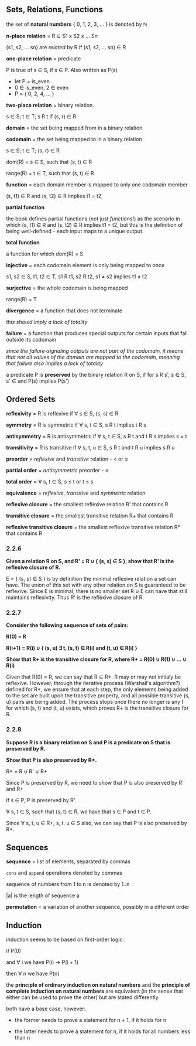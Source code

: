 ## Sets, Relations, Functions

the set of **natural numbers** { 0, 1, 2, 3, ... } is denoted by &#8469;

**n-place relation** = R &subseteq; S1 x S2 x ... Sn

(s1, s2, ... sn) are *related* by R if (s1, s2, ... sn) &isin; R

**one-place relation** = predicate

P is true of s &isin; S, if s &isin; P. Also written as P(s)

* let P = is_even
* 0 &isin; is_even, 2 &isin; even
* P = { 0, 2, 4, ... }

**two-place relation** = binary relation.

s &isin; S; t &isin; T; s R t if (s, r) &isin; R

**domain** = the set being mapped from in a binary relation

**codomain** = the set being mapped to in a binary relation

s &isin; S; t &isin; T; (s, r) &isin; R

dom(R) = s &isin; S, such that (s, t) &isin; R

range(R) = t &isin; T, such that (s, t) &isin; R

**function** = each domain member is mapped to only one codomain member

(s, t1) &isin; R and (s, t2) &isin; R implies t1 = t2,

**partial function**

the book defines partial functions (not just *functions*!) as the scenario in which (s, t1) &isin; R and (s, t2) &isin; R implies t1 = t2,
but this is the definition of being well-defined - each input maps to a unique output.

**total function**

a function for which dom(R) = S

**injective** = each codomain element is only being mapped to once

s1, s2 &isin; S, t1, t2 &isin; T, s1 R t1, s2 R t2, s1 &ne; s2 implies t1 &ne; t2

**surjective** = the whole codomain is being mapped

range(R) = T

**divergence** = a function that does not terminate

*this should imply a lack of totality*

**failure** = a function that produces special outputs for certain inputs that fall outside its codomain

*since the failure-signaling outputs are not part of the codomain, it means that not all values of the domain are mapped to the codomain, meaning that failure also implies a lack of totality*

a predicate P is **preserved** by the binary relation R on S, if for s R s', s &isin; S, s' &isin; and P(s) implies P(s')

## Ordered Sets

**reflexivity** = R is reflexive if &forall; s &isin; S, (s, s) &isin; R

**symmetry** = R is symmetric if &forall; s, t &isin; S, s R t implies t R s

**antisymmetry** = R is antisymmetric if &forall; s, t &isin; S, s R t and t R s implies s = t

**transitivity** = R is transitive if &forall; s, t, u &isin; S, s R t and t R u implies s R u

**preorder** = *reflexive* and *transitive* relation - &lt; or &le;

**partial order** = *antisymmetric* preorder - &le;

**total order** = &forall; s, t &isin; S, s &le; t or t &le; s

**equivalence** = *reflexive*, *transitive* and *symmetric* relation

**reflexive closure** = the smallest reflexive relation R' that contains R

**transitive closure** = the smallest transitive relation R+ that contains R

**reflexive transitive closure** = the smallest reflexive transitive relation R* that contains R

### 2.2.6
**Given a relation R on S, and R' = R &cup; { (s, s) &isin; S }, show that R' is the reflexive closure of R.**

E = { (s, s) &isin; S } is by definition the minimal reflexive relation a set can have. The union of this set with any other relation on S is guaranteed to be reflexive. Since E is minimal, there is no smaller set R &cup; E can have that still maintains reflexivity. Thus R' is the reflexive closure of R. 

### 2.2.7
**Consider the following sequence of sets of pairs:**

**R(0) = R**

**R(i+1) = R(i) &cup; { (s, u) &exist; t, (s, t) &isin; R(i) and (t, u) &isin; R(i) }**

**Show that R+ is the transitive closure for R, where R+ = R(0) &cup; R(1) &cup; ... &cup; R(i)**

Given that R(0) = R, we can say that R &subseteq; R+. R may or may not initialy be reflexive. However, through the iterative process (Warshall's algorithm?) defined for R+, we ensure that at each step, the only elements being added to the set are built upon the transitive property, and all possible transitive (s, u) pairs are being added. The process stops once there no longer is any t for which (s, t) and (t, u) exists, which proves R+ is the transitive closure for R. 

### 2.2.8
**Suppose R is a binary relation on S and P is a predicate on S that is preserved by R.**

**Show that P is also preserved by R\*.**

R* = R &cup; R' &cup; R+

Since P is preserved by R, we need to show that P is also preserved by R' and R+

If s &isin; P, P is preserved by R'.

&forall; s, t &isin; S, such that (s, t) &isin; R, we have that s &isin; P and t &isin; P.

Since &forall; s, t, u &isin; R+, s, t, u &isin; S also, we can say that P is also preserved by R+.

## Sequences

**sequence** = list of elements, separated by commas

`cons` and `append` operations denoted by commas

sequence of numbers from 1 to n is denoted by 1..n

|a| is the length of sequence a

**permutation** = a variation of another sequence, possibly in a different order

## Induction

induction seems to be based on first-order logic:

if P(0)

and &forall; i we have P(i) -> P(i + 1)

then &forall; n we have P(n)

the **principle of ordinary induction on natural numbers** and the **principle of complete induction on natural numbers** are equivalent (in the sense that either can be used to prove the other) but are stated differently

both have a base case, however:

 * the former needs to prove a statement for n + 1, if it holds for n

 * the latter needs to prove a statement for n, if it holds for all numbers less than n 